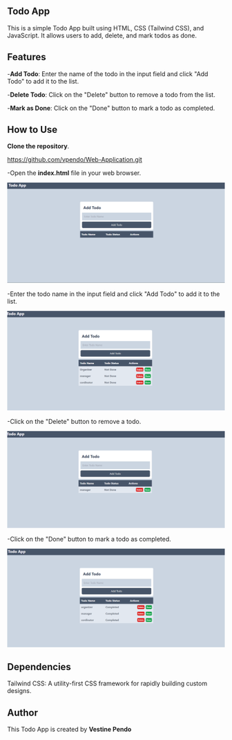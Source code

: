 
## Todo App

This is a simple Todo App built using HTML, CSS (Tailwind CSS), and JavaScript. It allows users to add, delete, and mark todos as done.

## Features

-**Add Todo**: Enter the name of the todo in the input
 field and click "Add Todo" to add it to the list.

-**Delete Todo**: Click on the "Delete" button to remove a todo from the list.

-**Mark as Done**: Click on the "Done" button to mark a todo as completed.

## How to Use
  **Clone the repository**.
  
  https://github.com/vpendo/Web-Application.git

-Open the **index.html** file in your web browser.

![Screenshot](screenshot/view%20todo.png)

-Enter the todo name in the input field and click "Add Todo" to add it to the list.

![Screenshot](screenshot/add%20todo.png)


-Click on the "Delete" button to remove a todo.

![Screenshot](screenshot/delete.png)

-Click on the "Done" button to mark a todo as completed.

![Screenshot](screenshot/done.png)

## Dependencies

Tailwind CSS: A utility-first CSS framework for rapidly building custom designs.


## Author 

This Todo App is created by  **Vestine Pendo**